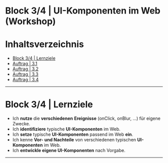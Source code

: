 # Block 3/4 | UI-Komponenten im Web (Workshop)

# Inhaltsverzeichnis
- [Block 3/4 | Lernziele](#block-34--lernziele)
- [Auftrag | 3.1]()
- [Auftrag | 3.2]()
- [Auftrag | 3.3]()
- [Auftrag | 3.4]()

---

# Block 3/4 | Lernziele
- Ich **nutze** die **verschiedenen** **Ereignisse** (onClick, onBlur, ...) für eigene Zwecke.
- Ich **identifiziere** typische **UI-Komponenten** im Web.
- Ich **setze** typische **UI-Komponenten** passend im Web **ein**.
- Ich kenne **Vor- und Nachteile** von verschiedenen typischen **UI-Komponenten** im Web.
- Ich **entwickle eigene UI-Komponenten** nach Vorgabe.

---